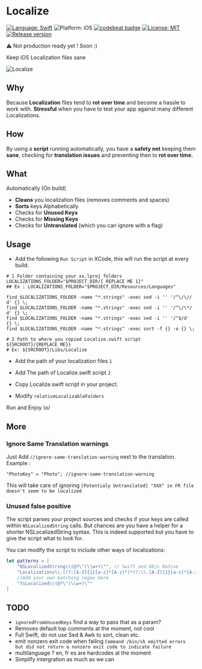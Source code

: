 # Localize

[![Language: Swift](https://img.shields.io/badge/language-swift-f48041.svg?style=flat)](https://developer.apple.com/swift)
![Platform: iOS](https://img.shields.io/badge/platform-iOS-blue.svg?style=flat)
[![codebeat badge](https://codebeat.co/badges/158a502c-1e18-4239-8301-a7ff79160b60)](https://codebeat.co/projects/github-com-s4cha-localize)
[![License: MIT](http://img.shields.io/badge/license-MIT-lightgrey.svg?style=flat)](https://github.com/s4cha/Localize/blob/master/LICENSE)
[![Release version](https://img.shields.io/badge/release-0.1-blue.svg)]()



⚠️ Not production ready yet ! Soon :)

Keep iOS Localization files sane

![Localize](https://raw.githubusercontent.com/s4cha/Localize/master/xcodeScreenshot.png)


## Why
Because **Localization** files tend to **rot over time** and become a hassle to work with. **Stressful** when you have to test your app against many different Localizations.

## How
By using a **script** running automatically, you have a **safety net** keeping them **sane**, checking for **translation issues** and preventing then to **rot over time.**

## What

Automatically (On build)
  - **Cleans** you localization files (removes comments and spaces)
  - **Sorts** keys Alphabetically
  - Checks for **Unused Keys**
  - Checks for **Missing Keys**
  - Checks for **Untranslated** (which you can ignore with a flag)

## Usage

- Add the following `Run Script` in XCode, this will run the script at every build.

```shell
# 1 Folder containing your xx.lproj folders
LOCALIZATIONS_FOLDER="$PROJECT_DIR/{ REPLACE ME 1}"
## Ex : LOCALIZATIONS_FOLDER="$PROJECT_DIR/Resources/Languages"

find $LOCALIZATIONS_FOLDER -name "*.strings" -exec sed -i '' '/^\/\// d' {} \;
find $LOCALIZATIONS_FOLDER -name "*.strings" -exec sed -i '' '/^\/\*/ d' {} \;
find $LOCALIZATIONS_FOLDER -name "*.strings" -exec sed -i '' '/^$/d' {} \;
find $LOCALIZATIONS_FOLDER -name "*.strings" -exec sort -f {} -o {} \;

# 2 Path to where you copied Localize.swift script
${SRCROOT}/{REPLACE ME}}
# Ex: ${SRCROOT}/Libs/Localize

```

- Add the path of your localization files `1`
- Add The path of Localize.swift script `2`

- Copy Localize.swift script in your project.
- Modify `relativeLocalizableFolders`

Run and Enjoy \o/

## More

### Ignore Same Translation warnings
Just Add `//ignore-same-translation-warning` next to the translation.
Example :
```
"PhotoKey" = "Photo"; //ignore-same-translation-warning
```
This will take care of ignoring `[Potentialy Untranslated] "XXX" in FR file doesn't seem to be localized`

### Unused false positive
The script parses your project sources and checks if your keys are called within `NSLocalizedString` calls.
But chances are you have a helper for a shorter NSLocalizedString syntax.
This is indeed supported but you have to give the script what to look for.

You can modify the script to include other ways of localizations:

```swift
let patterns = [
    "NSLocalizedString\\(@?\"(\\w+)\"", // Swift and Objc Native
    "Localizations\\.((?:[A-Z]{1}[a-z]*[A-z]*)*(?:\\.[A-Z]{1}[a-z]*[A-z]*)*)", // Laurine Calls
    //Add your own matching regex here
    "fsLocalized\\(@?\"(\\w+)\""
]
```


## TODO
- `ignoredFromUnusedKeys` find a way to pass that as a param?
- Removes default top comments at the moment, not cool
- Full Swift, do not use Sed & Awk to sort, clean etc.
- emit nonzero exit code when failing
`Command /bin/sh emitted errors but did not return a nonzero exit code to indicate failure`
- multilanguage ? en, fr es are hardcodes at the moment
- Simplify intergration as much as we can
